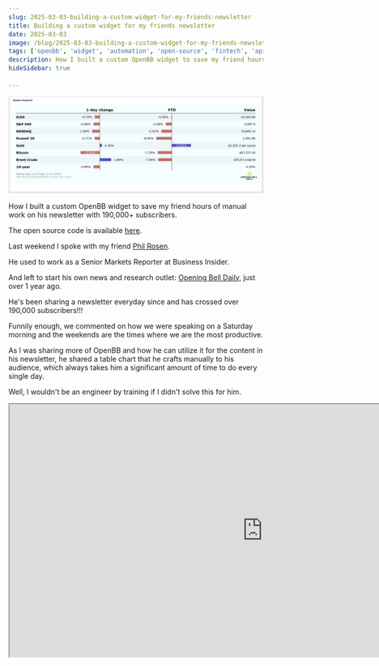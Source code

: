 ```yaml
---
slug: 2025-03-03-building-a-custom-widget-for-my-friends-newsletter
title: Building a custom widget for my friends newsletter
date: 2025-03-03
image: /blog/2025-03-03-building-a-custom-widget-for-my-friends-newsletter
tags: ['openbb', 'widget', 'automation', 'open-source', 'fintech', 'api', 'side-project', 'newsletter']
description: How I built a custom OpenBB widget to save my friend hours of manual work on his newsletter with 190,000+ subscribers.
hideSidebar: true

---
```


<p align="center">
    <img width="900" src="/blog/2025-03-03-building-a-custom-widget-for-my-friends-newsletter.png" />
</p>

How I built a custom OpenBB widget to save my friend hours of manual work on his newsletter with 190,000+ subscribers.

The open source code is available [here](https://github.com/DidierRLopes/opening-bell-daily-openbb).

<!-- truncate -->

<div style={{borderTop: '1px solid #0088CC', margin: '1.5em 0'}} />

Last weekend I spoke with my friend <a href="https://www.linkedin.com/in/philrosen/" target="_blank">Phil Rosen</a>.

He used to work as a Senior Markets Reporter at Business Insider.

And left to start his own news and research outlet: <a href="https://www.openingbelldailynews.com/" target="_blank">Opening Bell Daily</a>, just over 1 year ago.

He's been sharing a newsletter everyday since and has crossed over 190,000 subscribers!!!

Funnily enough, we commented on how we were speaking on a Saturday morning and the weekends are the times where we are the most productive.

As I was sharing more of OpenBB and how he can utilize it for the content in his newsletter, he shared a table chart that he crafts manually to his audience, which always takes him a significant amount of time to do every single day.

Well, I wouldn't be an engineer by training if I didn't solve this for him.

<div className="flex place-items-center justify-center items-center rounded-sm mx-auto">
    <iframe
        src="https://www.youtube.com/embed/9hQtFL_0NjU?si=oUC-X0XsnKad-V9E"
        width="1000"
        height="500"
    />
</div>

More than that - to celebrate 1 year of Opening Bell Daily: 

> Any OpenBB user can add this URL as a custom backend application on OpenBB and have Phil's market snapshot on their screen every day. https://openbb-opening-bell-daily.fly.dev

<br />

Or you can also sign up to Phil's newsletter and get it in your inbox along with insightful content, every day!

<p align="center">
    <img width="900" src="/blog/2025-03-03-building-a-custom-widget-for-my-friends-newsletter_1.png" />
</p>

PS: I have made this code [open source](https://github.com/DidierRLopes/opening-bell-daily-openbb) so others can create their own widgets for OpenBB or get inspired.
